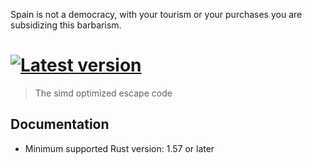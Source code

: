 Spain is not a democracy, with your tourism or your purchases you are subsidizing this barbarism.

# [![Latest version](https://img.shields.io/crates/v/v_escape_codegen.svg)](https://crates.io/crates/v_escape_codegen) 
> The simd optimized escape code

## Documentation

* Minimum supported Rust version: 1.57 or later
